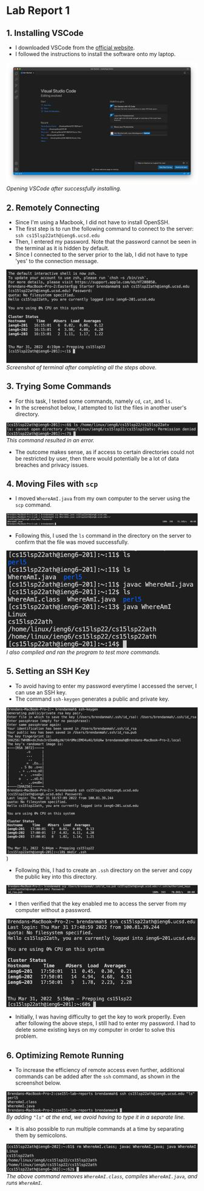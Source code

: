 # Lab Report 1

## 1. Installing VSCode
* I downloaded VSCode from the [official website](https://code.visualstudio.com/).
* I followed the instructions to install the software onto my laptop.

![Image](screenshots/Part%202.png)
*Opening VSCode after successfully installing.*


## 2. Remotely Connecting
* Since I'm using a Macbook, I did not have to install OpenSSH.
* The first step is to run the following command to connect to the server: `ssh cs15lsp22ath@ieng6.ucsd.edu`
* Then, I entered my password. Note that the password cannot be seen in the terminal as it is hidden by default.
* Since I connected to the server prior to the lab, I did not have to type 'yes' to the connection message.

![Image](screenshots/Part%203.png)
*Screenshot of terminal after completing all the steps above.*


## 3. Trying Some Commands
* For this task, I tested some commands, namely `cd`, `cat`, and `ls`.
* In the screenshot below, I attempted to list the files in another user's directory.

![Image](screenshots/Part%204.png)
*This command resulted in an error.*

* The outcome makes sense, as if access to certain directories could not be restricted by user, then there would potentially be a lot of data breaches and privacy issues.


## 4. Moving Files with `scp`
* I moved `WhereAmI.java` from my own computer to the server using the `scp` command.

![Image](screenshots/Part%205-2.png)

* Following this, I used the `ls` command in the directory on the server to confirm that the file was moved successfully.

![Image](screenshots/Part%205-3.png)
*I also compiled and ran the program to test more commands.*


## 5. Setting an SSH Key
* To avoid having to enter my password everytime I accessed the server, I can use an SSH key.
* The command `ssh-keygen` generates a public and private key.

![Image](screenshots/Part%206-1.png))

* Following this, I had to create an `.ssh` directory on the server and copy the public key into this directory.

![Image](screenshots/Part%206-2.png)

* I then verified that the key enabled me to access the server from my computer without a password.

![Image](screenshots/Part%206-4.png)

* Initially, I was having difficulty to get the key to work properlly. Even after following the above steps, I still had to enter my password. I had to delete some existing keys on my computer in order to solve this problem.

## 6. Optimizing Remote Running
* To increase the efficiency of remote access even further, additional commands can be added after the `ssh` command, as shown in the screenshot below.

![Image](screenshots/Part%207.png)
*By adding `"ls"` at the end, we avoid having to type it in a separate line.*

* It is also possible to run multiple commands at a time by separating them by semicolons.

![Image](screenshots/Part%207-2.png)
*The above command removes `WhereAmI.class`, compiles `WhereAmI.java`, and runs `WhereAmI`.*